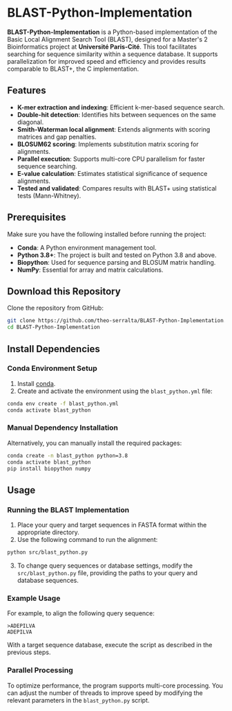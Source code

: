 
# BLAST-Python-Implementation

**BLAST-Python-Implementation** is a Python-based implementation of the Basic Local Alignment Search Tool (BLAST), designed for a Master's 2 Bioinformatics project at **Université Paris-Cité**. This tool facilitates searching for sequence similarity within a sequence database. It supports parallelization for improved speed and efficiency and provides results comparable to BLAST+, the C implementation.

## Features

- **K-mer extraction and indexing**: Efficient k-mer-based sequence search.
- **Double-hit detection**: Identifies hits between sequences on the same diagonal.
- **Smith-Waterman local alignment**: Extends alignments with scoring matrices and gap penalties.
- **BLOSUM62 scoring**: Implements substitution matrix scoring for alignments.
- **Parallel execution**: Supports multi-core CPU parallelism for faster sequence searching.
- **E-value calculation**: Estimates statistical significance of sequence alignments.
- **Tested and validated**: Compares results with BLAST+ using statistical tests (Mann-Whitney).

## Prerequisites

Make sure you have the following installed before running the project:

- **Conda**: A Python environment management tool.
- **Python 3.8+**: The project is built and tested on Python 3.8 and above.
- **Biopython**: Used for sequence parsing and BLOSUM matrix handling.
- **NumPy**: Essential for array and matrix calculations.

## Download this Repository

Clone the repository from GitHub:

```bash
git clone https://github.com/theo-serralta/BLAST-Python-Implementation.git
cd BLAST-Python-Implementation
```

## Install Dependencies

### Conda Environment Setup

1. Install [conda](https://docs.conda.io/en/latest/miniconda.html).
2. Create and activate the environment using the `blast_python.yml` file:

```bash
conda env create -f blast_python.yml
conda activate blast_python
```

### Manual Dependency Installation

Alternatively, you can manually install the required packages:

```bash
conda create -n blast_python python=3.8
conda activate blast_python
pip install biopython numpy
```

## Usage

### Running the BLAST Implementation

1. Place your query and target sequences in FASTA format within the appropriate directory.
2. Use the following command to run the alignment:

```bash
python src/blast_python.py
```

3. To change query sequences or database settings, modify the `src/blast_python.py` file, providing the paths to your query and database sequences.

### Example Usage

For example, to align the following query sequence:

```plaintext
>ADEPILVA
ADEPILVA
```

With a target sequence database, execute the script as described in the previous steps.

### Parallel Processing

To optimize performance, the program supports multi-core processing. You can adjust the number of threads to improve speed by modifying the relevant parameters in the `blast_python.py` script.

